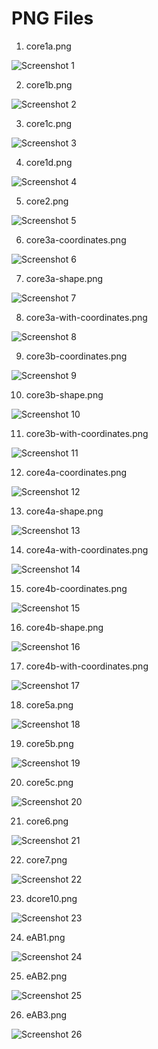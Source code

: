 # PNG Files

1. core1a.png

![Screenshot 1](screenshots/core1a.png)

2. core1b.png

![Screenshot 2](screenshots/core1b.png)

3. core1c.png

![Screenshot 3](screenshots/core1c.png)

4. core1d.png

![Screenshot 4](screenshots/core1d.png)

5. core2.png

![Screenshot 5](screenshots/core2.png)

6. core3a-coordinates.png

![Screenshot 6](screenshots/core3a-coordinates.png)

7. core3a-shape.png

![Screenshot 7](screenshots/core3a-shape.png)

8. core3a-with-coordinates.png

![Screenshot 8](screenshots/core3a-with-coordinates.png)

9. core3b-coordinates.png

![Screenshot 9](screenshots/core3b-coordinates.png)

10. core3b-shape.png

![Screenshot 10](screenshots/core3b-shape.png)

11. core3b-with-coordinates.png

![Screenshot 11](screenshots/core3b-with-coordinates.png)

12. core4a-coordinates.png

![Screenshot 12](screenshots/core4a-coordinates.png)

13. core4a-shape.png

![Screenshot 13](screenshots/core4a-shape.png)

14. core4a-with-coordinates.png

![Screenshot 14](screenshots/core4a-with-coordinates.png)

15. core4b-coordinates.png

![Screenshot 15](screenshots/core4b-coordinates.png)

16. core4b-shape.png

![Screenshot 16](screenshots/core4b-shape.png)

17. core4b-with-coordinates.png

![Screenshot 17](screenshots/core4b-with-coordinates.png)

18. core5a.png

![Screenshot 18](screenshots/core5a.png)

19. core5b.png

![Screenshot 19](screenshots/core5b.png)

20. core5c.png

![Screenshot 20](screenshots/core5c.png)

21. core6.png

![Screenshot 21](screenshots/core6.png)

22. core7.png

![Screenshot 22](screenshots/core7.png)

23. dcore10.png

![Screenshot 23](screenshots/dcore10.png)

24. eAB1.png

![Screenshot 24](screenshots/eAB1.png)

25. eAB2.png

![Screenshot 25](screenshots/eAB2.png)

26. eAB3.png

![Screenshot 26](screenshots/eAB3.png)

